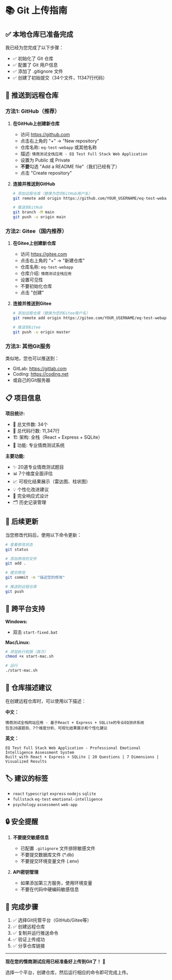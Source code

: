 # 📚 Git 上传指南

## ✅ 本地仓库已准备完成

我已经为您完成了以下步骤：
- ✅ 初始化了 Git 仓库
- ✅ 配置了 Git 用户信息 
- ✅ 添加了 .gitignore 文件
- ✅ 创建了初始提交（34个文件，11347行代码）

## 🚀 推送到远程仓库

### 方法1: GitHub（推荐）

1. **在GitHub上创建新仓库**
   - 访问 https://github.com
   - 点击右上角的 "+" -> "New repository"
   - 仓库名称: `eq-test-webapp` 或其他名称
   - 描述: `情商测试全栈应用 - EQ Test Full Stack Web Application`
   - 设置为 Public 或 Private
   - **不要**勾选 "Add a README file"（我们已经有了）
   - 点击 "Create repository"

2. **连接并推送到GitHub**
   ```bash
   # 添加远程仓库（替换为您的GitHub用户名）
   git remote add origin https://github.com/YOUR_USERNAME/eq-test-webapp.git
   
   # 推送到GitHub
   git branch -M main
   git push -u origin main
   ```

### 方法2: Gitee（国内推荐）

1. **在Gitee上创建新仓库**
   - 访问 https://gitee.com
   - 点击右上角的 "+" -> "新建仓库"
   - 仓库名称: `eq-test-webapp`
   - 仓库介绍: `情商测试全栈应用`
   - 设置可见性
   - 不要初始化仓库
   - 点击 "创建"

2. **连接并推送到Gitee**
   ```bash
   # 添加远程仓库（替换为您的Gitee用户名）
   git remote add origin https://gitee.com/YOUR_USERNAME/eq-test-webapp.git
   
   # 推送到Gitee
   git push -u origin master
   ```

### 方法3: 其他Git服务

类似地，您也可以推送到：
- GitLab: https://gitlab.com
- Coding: https://coding.net
- 或自己的Git服务器

## 📋 项目信息

**项目统计:**
- 📁 总文件数: 34个
- 📝 总代码行数: 11,347行
- 🏗️ 架构: 全栈（React + Express + SQLite）
- 🎯 功能: 专业情商测试系统

**主要功能:**
- ✨ 20道专业情商测试题目
- 📊 7个维度全面评估
- 📈 可视化结果展示（雷达图、柱状图）
- 💡 个性化改进建议
- 📱 完全响应式设计
- 🗂️ 历史记录管理

## 🔄 后续更新

当您修改代码后，使用以下命令更新：

```bash
# 查看修改状态
git status

# 添加修改的文件
git add .

# 提交修改
git commit -m "描述您的修改"

# 推送到远程仓库
git push
```

## 📱 跨平台支持

**Windows:**
- 双击 `start-fixed.bat`

**Mac/Linux:**
```bash
# 添加执行权限（首次）
chmod +x start-mac.sh

# 运行
./start-mac.sh
```

## 📝 仓库描述建议

在创建远程仓库时，可以使用以下描述：

**中文：**
```
情商测试全栈网站应用 - 基于React + Express + SQLite的专业EQ测评系统
包含20道题目、7个维度分析、可视化结果展示和个性化建议
```

**英文：**
```
EQ Test Full Stack Web Application - Professional Emotional Intelligence Assessment System
Built with React + Express + SQLite | 20 Questions | 7 Dimensions | Visualized Results
```

## 🏷️ 建议的标签

- `react` `typescript` `express` `nodejs` `sqlite`
- `fullstack` `eq-test` `emotional-intelligence` 
- `psychology` `assessment` `web-app`

## 🔒 安全提醒

1. **不要提交敏感信息**
   - 已配置 `.gitignore` 文件排除敏感文件
   - 不要提交数据库文件 (*.db)
   - 不要提交环境变量文件 (.env)

2. **API密钥管理**
   - 如果添加第三方服务，使用环境变量
   - 不要在代码中硬编码敏感信息

## 🎯 完成步骤

1. ✅ 选择Git托管平台（GitHub/Gitee等）
2. ✅ 创建远程仓库
3. ✅ 复制并运行推送命令
4. ✅ 验证上传成功
5. ✅ 分享仓库链接

---

**现在您的情商测试应用已经准备好上传到Git了！** 🎉

选择一个平台，创建仓库，然后运行相应的命令即可完成上传。
